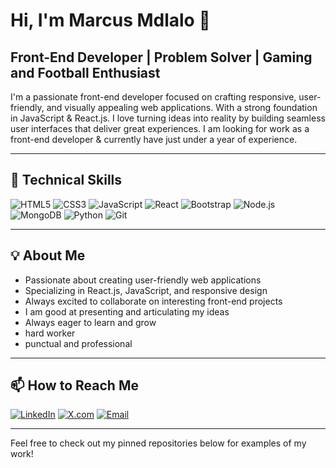 # Hi, I'm Marcus Mdlalo 👋

## Front-End Developer | Problem Solver | Gaming and Football Enthusiast

I'm a passionate front-end developer focused on crafting responsive, user-friendly, and visually appealing web applications. With a strong foundation in JavaScript & React.js. I love turning ideas into reality by building seamless user interfaces that deliver great experiences. I am looking for work as a front-end developer & currently have just under a year of experience.

-------------------------------------------------------------------------------------------------------------------------------------------------------------------------------------------------------------------------------------------------------------------

## 🚀 Technical Skills

![HTML5](https://img.shields.io/badge/-HTML5-E34F26?style=flat-square&logo=html5&logoColor=white)
![CSS3](https://img.shields.io/badge/-CSS3-1572B6?style=flat-square&logo=css3&logoColor=white)
![JavaScript](https://img.shields.io/badge/-JavaScript-F7DF1E?style=flat-square&logo=javascript&logoColor=black)
![React](https://img.shields.io/badge/-React-61DAFB?style=flat-square&logo=react&logoColor=black)
![Bootstrap](https://img.shields.io/badge/-Bootstrap-563D7C?style=flat-square&logo=bootstrap&logoColor=white)
![Node.js](https://img.shields.io/badge/-Node.js-339933?style=flat-square&logo=nodedotjs&logoColor=white)
![MongoDB](https://img.shields.io/badge/-MongoDB-47A248?style=flat-square&logo=mongodb&logoColor=white)
![Python](https://img.shields.io/badge/-Python-3776AB?style=flat-square&logo=python&logoColor=white)
![Git](https://img.shields.io/badge/-Git-F05032?style=flat-square&logo=git&logoColor=white)

-------------------------------------------------------------------------------------------------------------------------------------------------------------------------------------------------------------------------------------------------------------------

## 💡 About Me

-  Passionate about creating user-friendly web applications
-  Specializing in React.js, JavaScript, and responsive design
-  Always excited to collaborate on interesting front-end projects
-  I am good at presenting and articulating my ideas
-  Always eager to learn and grow
-  hard worker
-  punctual and professional

-------------------------------------------------------------------------------------------------------------------------------------------------------------------------------------------------------------------------------------------------------------------

## 📫 How to Reach Me

[![LinkedIn](https://img.shields.io/badge/-LinkedIn-0077B5?style=flat-square&logo=linkedin&logoColor=white)](https://www.linkedin.com/in/your-link)
[![X.com](https://img.shields.io/badge/-X-000000?style=flat-square&logo=x&logoColor=white)](https://x.com/your-link)
[![Email](https://img.shields.io/badge/-Email-D14836?style=flat-square&logo=gmail&logoColor=white)](mailto:marcblack252@gmail.com)

---

Feel free to check out my pinned repositories below for examples of my work!
